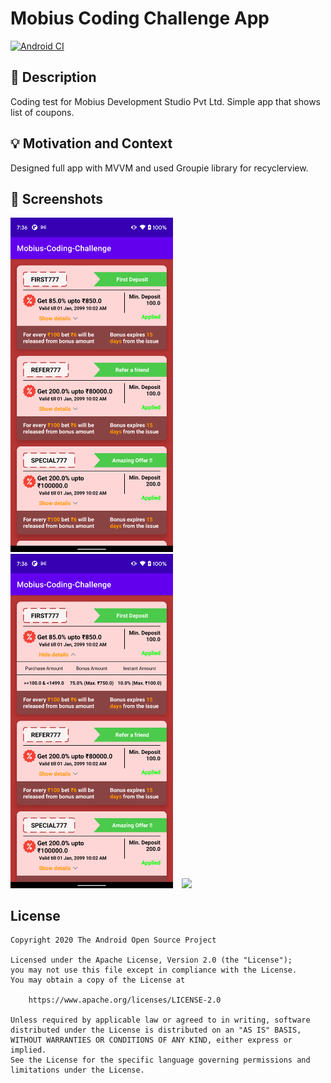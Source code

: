 # Mobius Coding Challenge App

[![Android CI](https://github.com/MirzaAhmedBaig/mobius-coding-challenge/actions/workflows/android.yml/badge.svg)](https://github.com/MirzaAhmedBaig/mobius-coding-challenge/actions/workflows/android.yml)

## :scroll: Description
Coding test for Mobius Development Studio Pvt Ltd. Simple app that shows list of coupons.

## :bulb: Motivation and Context
Designed full app with MVVM and used Groupie library for recyclerview.

## :camera_flash: Screenshots
<!-- You can add more screenshots here if you like -->
<img src="/results/screenshot_1.png" width="260">&emsp;<img src="/results/screenshot_2.png" width="260">&emsp;<img src="/results/video.gif" width="260">

## License
```
Copyright 2020 The Android Open Source Project

Licensed under the Apache License, Version 2.0 (the "License");
you may not use this file except in compliance with the License.
You may obtain a copy of the License at

    https://www.apache.org/licenses/LICENSE-2.0

Unless required by applicable law or agreed to in writing, software
distributed under the License is distributed on an "AS IS" BASIS,
WITHOUT WARRANTIES OR CONDITIONS OF ANY KIND, either express or implied.
See the License for the specific language governing permissions and
limitations under the License.
```